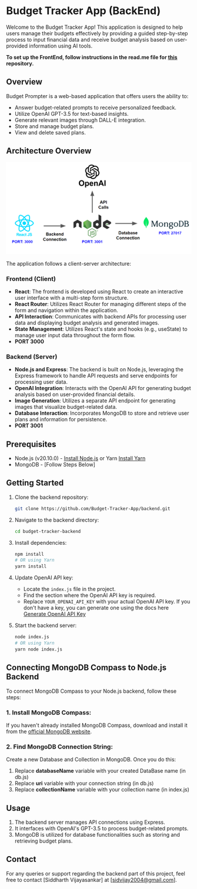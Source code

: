 # Budget Tracker App (BackEnd)

Welcome to the Budget Tracker App! This application is designed to help users manage their budgets effectively by providing a guided step-by-step process to input financial data and receive budget analysis based on user-provided information using AI tools.

**To set up the FrontEnd, follow instructions in the read.me file for [this](https://github.com/sidvijay2004/budget-tracker-frontend/tree/master) repository.**

## Overview

Budget Prompter is a web-based application that offers users the ability to:
- Answer budget-related prompts to receive personalized feedback.
- Utilize OpenAI GPT-3.5 for text-based insights.
- Generate relevant images through DALL-E integration.
- Store and manage budget plans.
- View and delete saved plans.
  
## Architecture Overview

![Architecture Diagram](Architecture%20Diagram.png)

The application follows a client-server architecture:

### Frontend (Client)

- **React**: The frontend is developed using React to create an interactive user interface with a multi-step form structure.
- **React Router**: Utilizes React Router for managing different steps of the form and navigation within the application.
- **API Interaction**: Communicates with backend APIs for processing user data and displaying budget analysis and generated images.
- **State Management**: Utilizes React's state and hooks (e.g., useState) to manage user input data throughout the form flow.
- **PORT 3000**

### Backend (Server)

- **Node.js and Express**: The backend is built on Node.js, leveraging the Express framework to handle API requests and serve endpoints for processing user data.
- **OpenAI Integration**: Interacts with the OpenAI API for generating budget analysis based on user-provided financial details.
- **Image Generation**: Utilizes a separate API endpoint for generating images that visualize budget-related data.
- **Database Interaction**: Incorporates MongoDB to store and retrieve user plans and information for persistence.
- **PORT 3001**
  

## Prerequisites

- Node.js (v20.10.0) - [Install Node.js](https://nodejs.org/) or Yarn [Install Yarn](https://classic.yarnpkg.com/lang/en/docs/install/#windows-stable)
- MongoDB - [Follow Steps Below]

## Getting Started

1. Clone the backend repository:

    ```bash
    git clone https://github.com/Budget-Tracker-App/backend.git
    ```

2. Navigate to the backend directory:

    ```bash
    cd budget-tracker-backend
    ```

4. Install dependencies:

    ```bash
    npm install
    # OR using Yarn
    yarn install
    ```

5. Update OpenAI API key:

   - Locate the `index.js` file in the project.
   - Find the section where the OpenAI API key is required.
   - Replace `YOUR_OPENAI_API_KEY` with your actual OpenAI API key.
     If you don't have a key, you can generate one using the docs here [Generate OpenAI API Key](https://platform.openai.com/docs/quickstart?context=python)

6. Start the backend server:

    ```bash
    node index.js
    # OR using Yarn
    yarn node index.js
    ```

## Connecting MongoDB Compass to Node.js Backend

To connect MongoDB Compass to your Node.js backend, follow these steps:

### 1. Install MongoDB Compass:

If you haven't already installed MongoDB Compass, download and install it from the [official MongoDB website](https://www.mongodb.com/try/download/compass).

### 2. Find MongoDB Connection String:

Create a new Database and Collection in MongoDB. Once you do this:
1. Replace **databaseName** variable with your created DataBase name (in db.js)
2. Replace **uri** variable with your connection string (in db.js)
3. Replace **collectionName** variable with your collection name (in index.js)


## Usage

1. The backend server manages API connections using Express.
2. It interfaces with OpenAI's GPT-3.5 to process budget-related prompts.
3. MongoDB is utilized for database functionalities such as storing and retrieving budget plans.


## Contact

For any queries or support regarding the backend part of this project, feel free to contact [Siddharth Vijayasankar] at [sidvijay2004@gmail.com].
